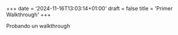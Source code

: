 +++
date = '2024-11-16T13:03:14+01:00'
draft = false
title = 'Primer Walkthrough'
+++

Probando un walkthrough
